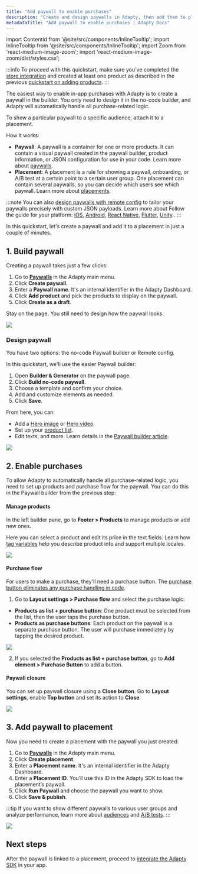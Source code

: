 ```yaml
---
title: "Add paywall to enable purchases"
description: "Create and design paywalls in Adapty, then add them to placements to show specific audiences targeted storefronts."
metadataTitle: "Add paywall to enable purchases | Adapty Docs"
---
```


import Contentid from '@site/src/components/InlineTooltip';
import InlineTooltip from '@site/src/components/InlineTooltip';
import Zoom from 'react-medium-image-zoom';
import 'react-medium-image-zoom/dist/styles.css';


:::info
To proceed with this quickstart, make sure you’ve completed the [store integration](integrate-payments.md) and created at least one product as described in the previous [quickstart on adding products](quickstart-products.md).
:::

The easiest way to enable in-app purchases with Adapty is to create a paywall in the builder. You only need to design it in the no-code builder, and Adapty will automatically handle all purchase-related logic.

To show a particular paywall to a specific audience, attach it to a placement.

How it works:
- **Paywall**: A paywall is a container for one or more products. It can contain a visual paywall created in the paywall builder, product information, or JSON configuration for use in your code. Learn more about [paywalls](paywalls.md).
- **Placement**: A placement is a rule for showing a paywall, onboarding, or A/B test at a certain point to a certain user group. One placement can contain several paywalls, so you can decide which users see which paywall. Learn more about [placements](placements.md).



:::note
You can also [design paywalls with remote config](customize-paywall-with-remote-config.md) to tailor your paywalls precisely with custom JSON payloads. Learn more about <InlineTooltip tooltip="implementing paywalls manually">Follow the guide for your platform: [iOS](ios-implement-paywalls-manually.md), [Android](android-implement-paywalls-manually.md), [React Native](react-native-implement-paywalls-manually.md), [Flutter](flutter-implement-paywalls-manually.md), [Unity](unity-implement-paywalls-manually.md).</InlineTooltip>.
:::

In this quickstart, let's create a paywall and add it to a placement in just a couple of minutes.

## 1. Build paywall

Creating a paywall takes just a few clicks:

1. Go to [**Paywalls**](https://app.adapty.io/paywalls) in the Adapty main menu.
2. Click **Create paywall**.
3. Enter a **Paywall name**. It's an internal identifier in the Adapty Dashboard.
4. Click **Add product** and pick the products to display on the paywall.
5. Click **Create as a draft**.

Stay on the page. You still need to design how the paywall looks.

<Zoom>
  <img src={require('./img/quickstart-paywall.gif').default}
  style={{
    border: '1px solid #727272', /* border width and color */
    width: '700px', /* image width */
    display: 'block', /* for alignment */
    margin: '0 auto' /* center alignment */
  }}
/>
</Zoom>

### Design paywall

You have two options: the no-code Paywall builder or Remote config.

In this quickstart, we'll use the easier Paywall builder:

1. Open **Builder & Generator** on the paywall page.
2. Click **Build no-code paywall**.
3. Choose a template and confirm your choice.
4. Add and customize elements as needed.
5. Click **Save**.

From here, you can:
- Add a [Hero image](paywall-head-picture.md) or [Hero video](paywall-video.md).
- Set up your [product list](paywall-product-block.md).
- Edit texts, and more. Learn details in the [Paywall builder article](adapty-paywall-builder.md#paywall-elements).

<Zoom>
  <img src={require('./img/design-quickstart.gif').default}
  style={{
    border: '1px solid #727272', /* border width and color */
    width: '700px', /* image width */
    display: 'block', /* for alignment */
    margin: '0 auto' /* center alignment */
  }}
/>
</Zoom>

## 2. Enable purchases

To allow Adapty to automatically handle all purchase-related logic, you need to set up products and purchase flow for the paywall. You can do this in the Paywall builder from the previous step:

#### Manage products

In the left builder pane, go to **Footer > Products** to manage products or add new ones. 

Here you can select a product and edit its price in the text fields. Learn how [tag variables](paywall-builder-tag-variables.md) help you describe product info and support multiple locales.

<Zoom>
  <img src={require('./img/paywall-price.png').default}
  style={{
    border: '1px solid #727272', /* border width and color */
    width: '700px', /* image width */
    display: 'block', /* for alignment */
    margin: '0 auto' /* center alignment */
  }}
/>
</Zoom>

#### Purchase flow

For users to make a purchase, they'll need a purchase button. The [purchase button eliminates any purchase handling in code](paywall-buttons.md#purchase-buttons).

1. Go to **Layout settings > Purchase flow** and select the purchase logic:
- **Products as list + purchase button**: One product must be selected from the list, then the user taps the purchase button.
- **Products as purchase buttons**: Each product on the paywall is a separate purchase button. The user will purchase immediately by tapping the desired product.

<Zoom>
  <img src={require('./img/purchase-flow.png').default}
  style={{
    border: '1px solid #727272', /* border width and color */
    width: '700px', /* image width */
    display: 'block', /* for alignment */
    margin: '0 auto' /* center alignment */
  }}
/>
</Zoom>

2. If you selected the **Products as list + purchase button**, go to **Add element > Purchase Button** to add a button.

#### Paywall closure

You can set up paywall closure using a **Close button**. Go to **Layout settings**, enable **Top button** and set its action to **Close**.

<Zoom>
  <img src={require('./img/top-button.png').default}
  style={{
    border: '1px solid #727272', /* border width and color */
    width: '700px', /* image width */
    display: 'block', /* for alignment */
    margin: '0 auto' /* center alignment */
  }}
/>
</Zoom>

## 3. Add paywall to placement

Now you need to create a placement with the paywall you just created:
1. Go to [**Paywalls**](https://app.adapty.io/placements/paywalls) in the Adapty main menu.
2. Click **Create placement**.
3. Enter a **Placement name**. It's an internal identifier in the Adapty Dashboard.
4. Enter a **Placement ID**. You’ll use this ID in the Adapty SDK to load the placement’s paywall.
5. Click **Run Paywall** and choose the paywall you want to show.
6. Click **Save & publish**.

:::tip
If you want to show different paywalls to various user groups and analyze performance, learn more about [audiences](audience.md) and [A/B tests](ab-tests.md).
:::


<Zoom>
  <img src={require('./img/add-placement.gif').default}
  style={{
    border: '1px solid #727272', /* border width and color */
    width: '700px', /* image width */
    display: 'block', /* for alignment */
    margin: '0 auto' /* center alignment */
  }}
/>
</Zoom>


## Next steps

After the paywall is linked to a placement, proceed to [integrate the Adapty SDK](quickstart-sdk.md) in your app.